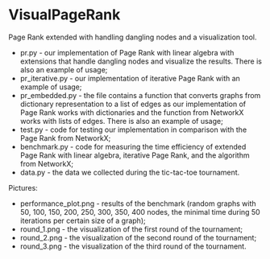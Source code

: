 # VisualPageRank
Page Rank extended with handling dangling nodes and a visualization tool.


- pr.py - our implementation of Page Rank with linear algebra with extensions that handle dangling nodes and visualize the results. There is also an example of usage;
- pr_iterative.py - our implementation of iterative Page Rank with an example of usage;
- pr_embedded.py - the file contains a function that converts graphs from dictionary representation to a list of edges as our implementation of Page Rank works with dictionaries and the function from NetworkX works with lists of edges. There is also an example of usage;
- test.py - code for testing our implementation in comparison with the Page Rank from NetworkX;
- benchmark.py - code for measuring the time efficiency of extended Page Rank with linear algebra, iterative Page Rank, and the algorithm from NetworkX;
- data.py - the data we collected during the tic-tac-toe tournament.


Pictures:
- performance_plot.png - results of the benchmark (random graphs with 50, 100, 150, 200, 250, 300, 350, 400 nodes, the minimal time during 50 iterations per certain size of a graph);
- round_1.png - the visualization of the first round of the tournament;
- round_2.png - the visualization of the second round of the tournament;
- round_3.png - the visualization of the third round of the tournament.
